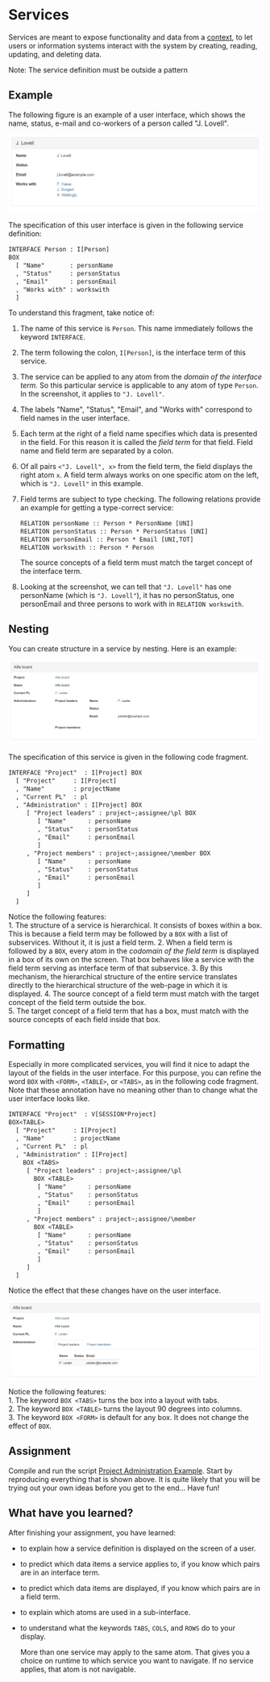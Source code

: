 # Services
<!-- This file is a tutorial about services. -->

Services are meant to expose functionality and data from a [context](../reference-material/the-language-ampersand/context.md), to let users or information systems interact with the system by creating, reading, updating, and deleting data.

Note: The service definition must be outside a pattern

## Example

The following figure is an example of a user interface, which shows the name, status, e-mail and co-workers of a person called "J. Lovell".

![Example of a user interface](../assets/InterfaceLovellRaw.jpg)

The specification of this user interface is given in the following service definition:

```
INTERFACE Person : I[Person]
BOX
  [ "Name"       : personName
  , "Status"     : personStatus
  , "Email"      : personEmail
  , "Works with" : workswith 
  ]
```

To understand this fragment, take notice of:

1. The name of this service is `Person`. This name immediately follows the keyword `INTERFACE`.
2. The term following the colon, `I[Person]`, is the interface term of this service.
3. The service can be applied to any atom from the _domain of the interface term_. So this particular service is applicable to any atom of type `Person`. In the screenshot, it applies to `"J. Lovell"`.
4. The labels "Name", "Status", "Email", and "Works with" correspond to field names in the user interface. &#x20;
5. Each term at the right of a field name specifies which data is presented in the field. For this reason it is called the _field term_ for that field. Field name and field term are separated by a colon.
6. Of all pairs `<"J. Lovell", x>` from the field term, the field displays the right atom `x`. A field term always works on one specific atom on the left, which is `"J. Lovell"` in this example.
7.  Field terms are subject to type checking. The following relations provide an example for getting a type-correct service:

    ```
    RELATION personName :: Person * PersonName [UNI]
    RELATION personStatus :: Person * PersonStatus [UNI]
    RELATION personEmail :: Person * Email [UNI,TOT]
    RELATION workswith :: Person * Person
    ```

    The source concepts of a field term must match the target concept of the interface term.
8. Looking at the screenshot, we can tell that `"J. Lovell"` has one personName (which is `"J. Lovell"`), it has no personStatus, one personEmail and three persons to work with in `RELATION workswith`.

## Nesting

You can create structure in a service by nesting. Here is an example:

![Example of a nested user interface](../assets/InterfaceAlphaBoardNested.jpg)

The specification of this service is given in the following code fragment.

```
INTERFACE "Project"  : I[Project] BOX
  [ "Project"     : I[Project]
  , "Name"        : projectName
  , "Current PL"  : pl
  , "Administration" : I[Project] BOX
     [ "Project leaders" : project~;assignee/\pl BOX
        [ "Name"      : personName
        , "Status"    : personStatus
        , "Email"     : personEmail
        ]
     , "Project members" : project~;assignee/\member BOX
        [ "Name"      : personName
        , "Status"    : personStatus
        , "Email"     : personEmail
        ]
     ]
  ]
```

Notice the following features:\
1\. The structure of a service is hierarchical. It consists of boxes within a box. This is because a field term may be followed by a `BOX` with a list of subservices. Without it, it is just a field term. 2. When a field term is followed by a `BOX`, every atom in the _codomain of the field term_ is displayed in a box of its own on the screen. That box behaves like a service with the field term serving as interface term of that subservice. 3. By this mechanism, the hierarchical structure of the entire service translates directly to the hierarchical structure of the web-page in which it is displayed. 4. The source concept of a field term must match with the target concept of the field term outside the box.\
5\. The target concept of a field term that has a box, must match with the source concepts of each field inside that box.

## Formatting

Especially in more complicated services, you will find it nice to adapt the layout of the fields in the user interface. For this purpose, you can refine the word `BOX` with `<FORM>`, `<TABLE>`, or `<TABS>`, as in the following code fragment. Note that these annotation have no meaning other than to change what the user interface looks like.

```
INTERFACE "Project"  : V[SESSION*Project]
BOX<TABLE>
  [ "Project"     : I[Project]
  , "Name"        : projectName
  , "Current PL"  : pl
  , "Administration" : I[Project]
    BOX <TABS>
     [ "Project leaders" : project~;assignee/\pl
       BOX <TABLE>
        [ "Name"      : personName
        , "Status"    : personStatus
        , "Email"     : personEmail
        ]
     , "Project members" : project~;assignee/\member
       BOX <TABLE>
        [ "Name"      : personName
        , "Status"    : personStatus
        , "Email"     : personEmail
        ]
     ]
  ]
```

Notice the effect that these changes have on the user interface.

![Example of formatting by COLS, ROWS, or TABS](../assets/InterfaceAlphaBoardFormatted.jpg)

Notice the following features:\
1\. The keyword `BOX <TABS>` turns the box into a layout with tabs.\
2\. The keyword `BOX <TABLE>` turns the layout 90 degrees into columns.\
3\. The keyword `BOX <FORM>` is default for any box. It does not change the effect of `BOX`.

## Assignment

Compile and run the script [Project Administration Example](https://github.com/AmpersandTarski/ampersand-models/tree/master/Examples/ProjectAdministration). Start by reproducing everything that is shown above. It is quite likely that you will be trying out your own ideas before you get to the end... Have fun!

## What have you learned?

After finishing your assignment, you have learned:

* to explain how a service definition is displayed on the screen of a user.
* to predict which data items a service applies to, if you know which pairs are in an interface term.
* to predict which data items are displayed, if you know which pairs are in a field term.
* to explain which atoms are used in a sub-interface.
*   to understand what the keywords `TABS`, `COLS`, and `ROWS` do to your display.

    More than one service may apply to the same atom. That gives you a choice on runtime to which service you want to navigate. If no service applies, that atom is not navigable.
